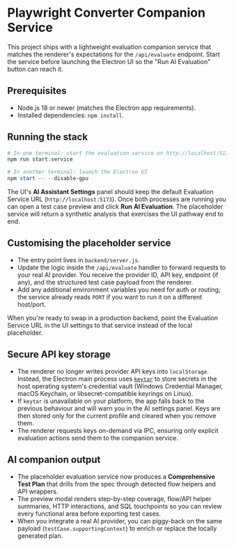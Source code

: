 # Playwright Converter Companion Service

This project ships with a lightweight evaluation companion service that matches the renderer's expectations for the `/api/evaluate` endpoint. Start the service before launching the Electron UI so the "Run AI Evaluation" button can reach it.

## Prerequisites

- Node.js 18 or newer (matches the Electron app requirements).
- Installed dependencies: `npm install`.

## Running the stack

```powershell
# In one terminal: start the evaluation service on http://localhost:5173
npm run start:service

# In another terminal: launch the Electron UI
npm start -- --disable-gpu
```

The UI's **AI Assistant Settings** panel should keep the default Evaluation Service URL (`http://localhost:5173`). Once both processes are running you can open a test case preview and click **Run AI Evaluation**. The placeholder service will return a synthetic analysis that exercises the UI pathway end to end.

## Customising the placeholder service

- The entry point lives in `backend/server.js`.
- Update the logic inside the `/api/evaluate` handler to forward requests to your real AI provider. You receive the provider ID, API key, endpoint (if any), and the structured test case payload from the renderer.
- Add any additional environment variables you need for auth or routing; the service already reads `PORT` if you want to run it on a different host/port.

When you're ready to swap in a production backend, point the Evaluation Service URL in the UI settings to that service instead of the local placeholder.

## Secure API key storage

- The renderer no longer writes provider API keys into `localStorage`. Instead, the Electron main process uses [`keytar`](https://github.com/atom/node-keytar) to store secrets in the host operating system's credential vault (Windows Credential Manager, macOS Keychain, or libsecret-compatible keyrings on Linux).
- If `keytar` is unavailable on your platform, the app falls back to the previous behaviour and will warn you in the AI settings panel. Keys are then stored only for the current profile and cleared when you remove them.
- The renderer requests keys on-demand via IPC, ensuring only explicit evaluation actions send them to the companion service.

## AI companion output

- The placeholder evaluation service now produces a **Comprehensive Test Plan** that drills from the spec through detected flow helpers and API wrappers.
- The preview modal renders step-by-step coverage, flow/API helper summaries, HTTP interactions, and SQL touchpoints so you can review every functional area before exporting test cases.
- When you integrate a real AI provider, you can piggy-back on the same payload (`testCase.supportingContext`) to enrich or replace the locally generated plan.
